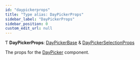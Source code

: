 ```yaml
---
id: "daypickerprops"
title: "Type alias: DayPickerProps"
sidebar_label: "DayPickerProps"
sidebar_position: 0
custom_edit_url: null
---
```


Ƭ **DayPickerProps**: [DayPickerBase](../interfaces/daypickerbase.md) & [DayPickerSelectionProps](daypickerselectionprops.md)

The props for the [DayPicker](../functions/daypicker.md) component.
